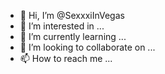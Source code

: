 - 👋 Hi, I’m @SexxxiInVegas
- 👀 I’m interested in ...
- 🌱 I’m currently learning ...
- 💞️ I’m looking to collaborate on ...
- 📫 How to reach me ...

<!---
SexxxiInVegas/SexxxiInVegas is a ✨ special ✨ repository because its `README.md` (this file) appears on your GitHub profile.
You can click the Preview link to take a look at your changes.
--->
